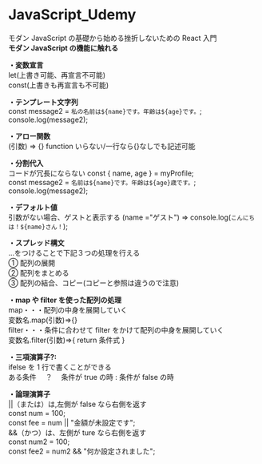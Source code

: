 # JavaScript_Udemy

モダン JavaScript の基礎から始める挫折しないための React 入門  
**モダン JavaScript の機能に触れる**

**・変数宣言**  
let(上書き可能、再宣言不可能)  
const(上書きも再宣言も不可能)

**・テンプレート文字列**  
const message2 = `私の名前は${name}です。年齢は${age}です。`;  
console.log(message2);

**・アロー関数**  
(引数) => {}
function いらない/一行なら{}なしでも記述可能

**・分割代入**  
コードが冗長にならない
const { name, age } = myProfile;  
const message2 = `名前は${name}です。年齢は${age}歳です。`;  
console.log(message2);

**・デフォルト値**  
引数がない場合、ゲストと表示する
(name ="ゲスト") => console.log(`こんにちは！${name}さん！`);

**・スプレッド構文**  
...をつけることで下記３つの処理を行える  
① 配列の展開  
② 配列をまとめる  
③ 配列の結合、コピー(コピーと参照は違うので注意)

**・map や filter を使った配列の処理**  
 map・・・配列の中身を展開していく  
 変数名.map(引数)=>{}  
 filter・・・条件に合わせて filter をかけて配列の中身を展開していく  
 変数名.filter(引数)=>{
return 条件式
}

**・三項演算子?:**  
 ifelse を 1 行で書くことができる  
 ある条件 　？　 条件が true の時 : 条件が false の時

**・論理演算子**  
 ||（または）は,左側が false なら右側を返す  
const num = 100;  
const fee = num || "金額が未設定です";  
&&（かつ）は、左側が ture なら右側を返す  
const num2 = 100;  
const fee2 = num2 && "何か設定されました";
